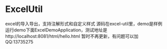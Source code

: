 # ExcelUtil
excel的导入导出，支持注解形式和自定义样式
源码在excel-util里，demo是样例
运行demo下面ExcelDemoApplication，测试地址是http://localhost:8081/html/hello.html
暂时不再更新，有问题可以加QQ:13735275
